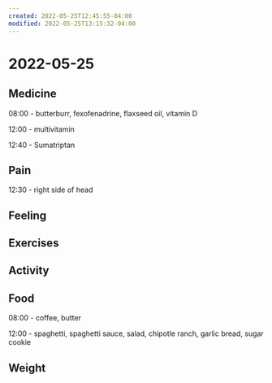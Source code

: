 ```yaml
---
created: 2022-05-25T12:45:55-04:00
modified: 2022-05-25T13:15:32-04:00
---
```


# 2022-05-25

## Medicine

08:00 - butterburr, fexofenadrine, flaxseed oil, vitamin D

12:00 - multivitamin

12:40 - Sumatriptan


## Pain

12:30 - right side of head


## Feeling


## Exercises


## Activity


## Food

08:00 - coffee, butter

12:00 - spaghetti, spaghetti sauce, salad, chipotle ranch, garlic bread, sugar cookie


## Weight
